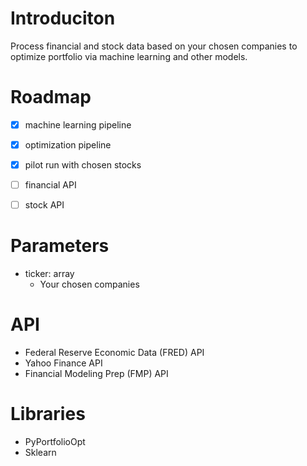 # Introduciton
Process financial and stock data based on your chosen companies to optimize portfolio via machine learning and other models.

# Roadmap
- [x] machine learning pipeline
- [x] optimization pipeline
- [x] pilot run with chosen stocks
- [ ] financial API
- [ ] stock API


# Parameters
- ticker: array
  - Your chosen companies

# API
- Federal Reserve Economic Data (FRED) API
- Yahoo Finance API
- Financial Modeling Prep (FMP) API

# Libraries
- PyPortfolioOpt
- Sklearn
